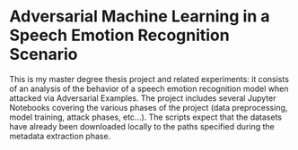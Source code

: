 # Adversarial Machine Learning in a Speech Emotion Recognition Scenario
This is my master degree thesis project and related experiments: it consists of an analysis of the behavior of a speech emotion recognition model when attacked via Adversarial Examples.
The project includes several Jupyter Notebooks covering the various phases of the project (data preprocessing, model training, attack phases, etc...). The scripts expect that the datasets have already been downloaded locally to the paths specified during the metadata extraction phase.
